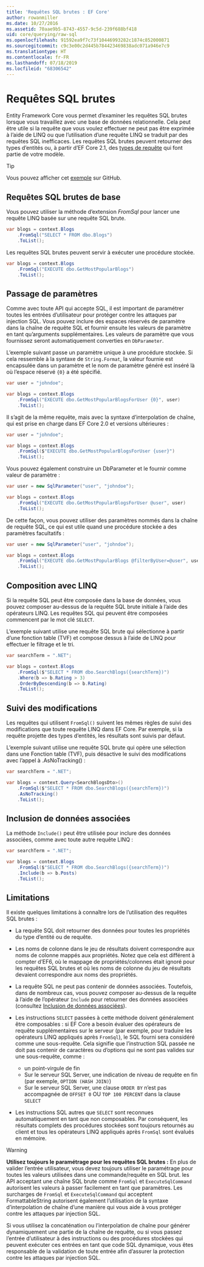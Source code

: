 ```yaml
---
title: 'Requêtes SQL brutes : EF Core'
author: rowanmiller
ms.date: 10/27/2016
ms.assetid: 70aae9b5-8743-4557-9c5d-239f688bf418
uid: core/querying/raw-sql
ms.openlocfilehash: 91592ea9f7c73f10446993282c1874c852000871
ms.sourcegitcommit: c9c3e00c2d445b784423469838adc071a946e7c9
ms.translationtype: HT
ms.contentlocale: fr-FR
ms.lasthandoff: 07/18/2019
ms.locfileid: "68306542"
---
```

# <a name="raw-sql-queries"></a>Requêtes SQL brutes

Entity Framework Core vous permet d’examiner les requêtes SQL brutes lorsque vous travaillez avec une base de données relationnelle. Cela peut être utile si la requête que vous voulez effectuer ne peut pas être exprimée à l’aide de LINQ ou que l’utilisation d’une requête LINQ se traduit par des requêtes SQL inefficaces. Les requêtes SQL brutes peuvent retourner des types d’entités ou, à partir d’EF Core 2.1, des [types de requête](xref:core/modeling/query-types) qui font partie de votre modèle.

> [!TIP]  
> Vous pouvez afficher cet [exemple](https://github.com/aspnet/EntityFramework.Docs/tree/master/samples/core/Querying) sur GitHub.

## <a name="basic-raw-sql-queries"></a>Requêtes SQL brutes de base

Vous pouvez utiliser la méthode d’extension *FromSql* pour lancer une requête LINQ basée sur une requête SQL brute.

<!-- [!code-csharp[Main](samples/core/Querying/Querying/RawSQL/Sample.cs)] -->
``` csharp
var blogs = context.Blogs
    .FromSql("SELECT * FROM dbo.Blogs")
    .ToList();
```

Les requêtes SQL brutes peuvent servir à exécuter une procédure stockée.

<!-- [!code-csharp[Main](samples/core/Querying/Querying/RawSQL/Sample.cs)] -->
``` csharp
var blogs = context.Blogs
    .FromSql("EXECUTE dbo.GetMostPopularBlogs")
    .ToList();
```

## <a name="passing-parameters"></a>Passage de paramètres

Comme avec toute API qui accepte SQL, il est important de paramétrer toutes les entrées d’utilisateur pour protéger contre les attaques par injection SQL. Vous pouvez inclure des espaces réservés de paramètre dans la chaîne de requête SQL et fournir ensuite les valeurs de paramètre en tant qu’arguments supplémentaires. Les valeurs de paramètre que vous fournissez seront automatiquement converties en `DbParameter`.

L’exemple suivant passe un paramètre unique à une procédure stockée. Si cela ressemble à la syntaxe de `String.Format`, la valeur fournie est encapsulée dans un paramètre et le nom de paramètre généré est inséré là où l’espace réservé `{0}` a été spécifié.

<!-- [!code-csharp[Main](samples/core/Querying/Querying/RawSQL/Sample.cs)] -->
``` csharp
var user = "johndoe";

var blogs = context.Blogs
    .FromSql("EXECUTE dbo.GetMostPopularBlogsForUser {0}", user)
    .ToList();
```

Il s’agit de la même requête, mais avec la syntaxe d’interpolation de chaîne, qui est prise en charge dans EF Core 2.0 et versions ultérieures :

<!-- [!code-csharp[Main](samples/core/Querying/Querying/RawSQL/Sample.cs)] -->
``` csharp
var user = "johndoe";

var blogs = context.Blogs
    .FromSql($"EXECUTE dbo.GetMostPopularBlogsForUser {user}")
    .ToList();
```

Vous pouvez également construire un DbParameter et le fournir comme valeur de paramètre :

<!-- [!code-csharp[Main](samples/core/Querying/Querying/RawSQL/Sample.cs)] -->
``` csharp
var user = new SqlParameter("user", "johndoe");

var blogs = context.Blogs
    .FromSql("EXECUTE dbo.GetMostPopularBlogsForUser @user", user)
    .ToList();
```

De cette façon, vous pouvez utiliser des paramètres nommés dans la chaîne de requête SQL, ce qui est utile quand une procédure stockée a des paramètres facultatifs :

<!-- [!code-csharp[Main](samples/core/Querying/Querying/RawSQL/Sample.cs)] -->
``` csharp
var user = new SqlParameter("user", "johndoe");

var blogs = context.Blogs
    .FromSql("EXECUTE dbo.GetMostPopularBlogs @filterByUser=@user", user)
    .ToList();
```

## <a name="composing-with-linq"></a>Composition avec LINQ

Si la requête SQL peut être composée dans la base de données, vous pouvez composer au-dessus de la requête SQL brute initiale à l’aide des opérateurs LINQ. Les requêtes SQL qui peuvent être composées commencent par le mot clé `SELECT`.

L’exemple suivant utilise une requête SQL brute qui sélectionne à partir d’une fonction table (TVF) et compose dessus à l’aide de LINQ pour effectuer le filtrage et le tri.

<!-- [!code-csharp[Main](samples/core/Querying/Querying/RawSQL/Sample.cs)] -->
``` csharp
var searchTerm = ".NET";

var blogs = context.Blogs
    .FromSql($"SELECT * FROM dbo.SearchBlogs({searchTerm})")
    .Where(b => b.Rating > 3)
    .OrderByDescending(b => b.Rating)
    .ToList();
```

## <a name="change-tracking"></a>Suivi des modifications

Les requêtes qui utilisent `FromSql()` suivent les mêmes règles de suivi des modifications que toute requête LINQ dans EF Core. Par exemple, si la requête projette des types d’entités, les résultats sont suivis par défaut.  

L’exemple suivant utilise une requête SQL brute qui opère une sélection dans une Fonction table (TVF), puis désactive le suivi des modifications avec l’appel à .AsNoTracking() :

<!-- [!code-csharp[Main](samples/core/Querying/Querying/RawSQL/Sample.cs)] -->
``` csharp
var searchTerm = ".NET";

var blogs = context.Query<SearchBlogsDto>()
    .FromSql($"SELECT * FROM dbo.SearchBlogs({searchTerm})")
    .AsNoTracking()
    .ToList();
```

## <a name="including-related-data"></a>Inclusion de données associées

La méthode `Include()` peut être utilisée pour inclure des données associées, comme avec toute autre requête LINQ :

<!-- [!code-csharp[Main](samples/core/Querying/Querying/RawSQL/Sample.cs)] -->
``` csharp
var searchTerm = ".NET";

var blogs = context.Blogs
    .FromSql($"SELECT * FROM dbo.SearchBlogs({searchTerm})")
    .Include(b => b.Posts)
    .ToList();
```

## <a name="limitations"></a>Limitations

Il existe quelques limitations à connaître lors de l’utilisation des requêtes SQL brutes :

* La requête SQL doit retourner des données pour toutes les propriétés du type d’entité ou de requête.

* Les noms de colonne dans le jeu de résultats doivent correspondre aux noms de colonne mappés aux propriétés. Notez que cela est différent à compter d’EF6, où le mappage de propriétés/colonnes était ignoré pour les requêtes SQL brutes et où les noms de colonne du jeu de résultats devaient correspondre aux noms des propriétés.

* La requête SQL ne peut pas contenir de données associées. Toutefois, dans de nombreux cas, vous pouvez composer au-dessus de la requête à l’aide de l’opérateur `Include` pour retourner des données associées (consultez [Inclusion de données associées](#including-related-data)).

* Les instructions `SELECT` passées à cette méthode doivent généralement être composables : si EF Core a besoin évaluer des opérateurs de requête supplémentaires sur le serveur (par exemple, pour traduire les opérateurs LINQ appliqués après `FromSql`), le SQL fourni sera considéré comme une sous-requête. Cela signifie que l’instruction SQL passée ne doit pas contenir de caractères ou d’options qui ne sont pas valides sur une sous-requête, comme :
  * un point-virgule de fin
  * Sur le serveur SQL Server, une indication de niveau de requête en fin (par exemple, `OPTION (HASH JOIN)`)
  * Sur le serveur SQL Server, une clause `ORDER BY` n’est pas accompagnée de `OFFSET 0` OU `TOP 100 PERCENT` dans la clause `SELECT`

* Les instructions SQL autres que `SELECT` sont reconnues automatiquement en tant que non composables. Par conséquent, les résultats complets des procédures stockées sont toujours retournés au client et tous les opérateurs LINQ appliqués après `FromSql` sont évalués en mémoire.

> [!WARNING]  
> **Utilisez toujours le paramétrage pour les requêtes SQL brutes :** En plus de valider l’entrée utilisateur, vous devez toujours utiliser le paramétrage pour toutes les valeurs utilisées dans une commande/requête en SQL brut. les API acceptant une chaîne SQL brute comme `FromSql` et `ExecuteSqlCommand` autorisent les valeurs à passer facilement en tant que paramètres. Les surcharges de `FromSql` et `ExecuteSqlCommand` qui acceptent FormattableString autorisent également l’utilisation de la syntaxe d’interpolation de chaîne d’une manière qui vous aide à vous protéger contre les attaques par injection SQL. 
> 
> Si vous utilisez la concaténation ou l’interpolation de chaîne pour générer dynamiquement une partie de la chaîne de requête, ou si vous passez l’entrée d’utilisateur à des instructions ou des procédures stockées qui peuvent exécuter ces entrées en tant que code SQL dynamique, vous êtes responsable de la validation de toute entrée afin d’assurer la protection contre les attaques par injection SQL.
